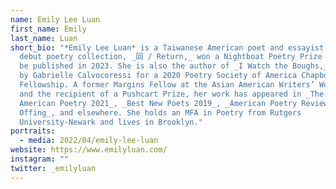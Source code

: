 ```yaml
---
name: Emily Lee Luan
first_name: Emily
last_name: Luan
short_bio: "*Emily Lee Luan* is a Taiwanese American poet and essayist. Her
  debut poetry collection, _回 / Return,_ won a Nightboat Poetry Prize and will
  be published in 2023. She is also the author of _I Watch the Boughs,_ selected
  by Gabrielle Calvocoressi for a 2020 Poetry Society of America Chapbook
  Fellowship. A former Margins Fellow at the Asian American Writers’ Workshop
  and the recipient of a Pushcart Prize, her work has appeared in _The Best
  American Poetry 2021_, _Best New Poets 2019_, _American Poetry Review_, _The
  Offing_, and elsewhere. She holds an MFA in Poetry from Rutgers
  University-Newark and lives in Brooklyn."
portraits:
  - media: 2022/04/emily-lee-luan
website: https://www.emilyluan.com/
instagram: ""
twitter: _emilyluan
---
```


